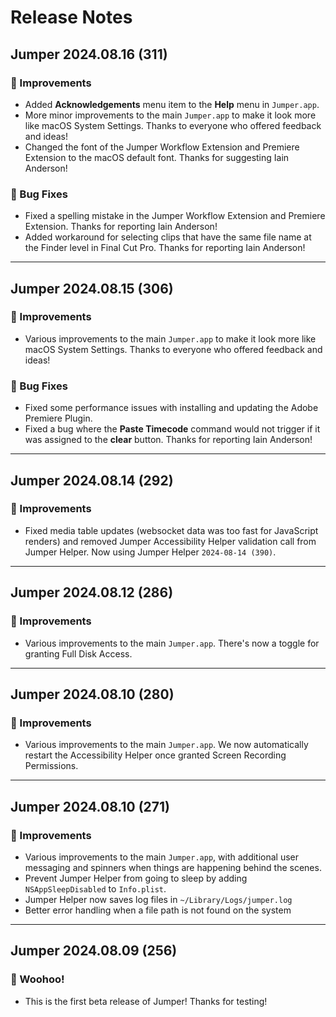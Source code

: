 # Release Notes

## Jumper 2024.08.16 (311)

### 🔨 Improvements
- Added **Acknowledgements** menu item to the **Help** menu in `Jumper.app`.
- More minor improvements to the main `Jumper.app` to make it look more like macOS System Settings. Thanks to everyone who offered feedback and ideas!
- Changed the font of the Jumper Workflow Extension and Premiere Extension to the macOS default font. Thanks for suggesting Iain Anderson!

### 🐞 Bug Fixes
- Fixed a spelling mistake in the Jumper Workflow Extension and Premiere Extension. Thanks for reporting Iain Anderson!
- Added workaround for selecting clips that have the same file name at the Finder level in Final Cut Pro. Thanks for reporting Iain Anderson!

---

## Jumper 2024.08.15 (306)

### 🔨 Improvements
- Various improvements to the main `Jumper.app` to make it look more like macOS System Settings. Thanks to everyone who offered feedback and ideas!

### 🐞 Bug Fixes
- Fixed some performance issues with installing and updating the Adobe Premiere Plugin.
- Fixed a bug where the **Paste Timecode** command would not trigger if it was assigned to the **clear** button. Thanks for reporting Iain Anderson!

---

## Jumper 2024.08.14 (292)

### 🔨 Improvements
- Fixed media table updates (websocket data was too fast for JavaScript renders) and removed Jumper Accessibility Helper validation call from Jumper Helper. Now using Jumper Helper `2024-08-14 (390)`.

---

## Jumper 2024.08.12 (286)

### 🔨 Improvements
- Various improvements to the main `Jumper.app`. There's now a toggle for granting Full Disk Access.

---

## Jumper 2024.08.10 (280)

### 🔨 Improvements
- Various improvements to the main `Jumper.app`. We now automatically restart the Accessibility Helper once granted Screen Recording Permissions.

---

## Jumper 2024.08.10 (271)

### 🔨 Improvements
- Various improvements to the main `Jumper.app`, with additional user messaging and spinners when things are happening behind the scenes.
- Prevent Jumper Helper from going to sleep by adding `NSAppSleepDisabled` to `Info.plist`.
- Jumper Helper now saves log files in `~/Library/Logs/jumper.log`
- Better error handling when a file path is not found on the system

---

## Jumper 2024.08.09 (256)

### 🎉 Woohoo!
- This is the first beta release of Jumper! Thanks for testing!
